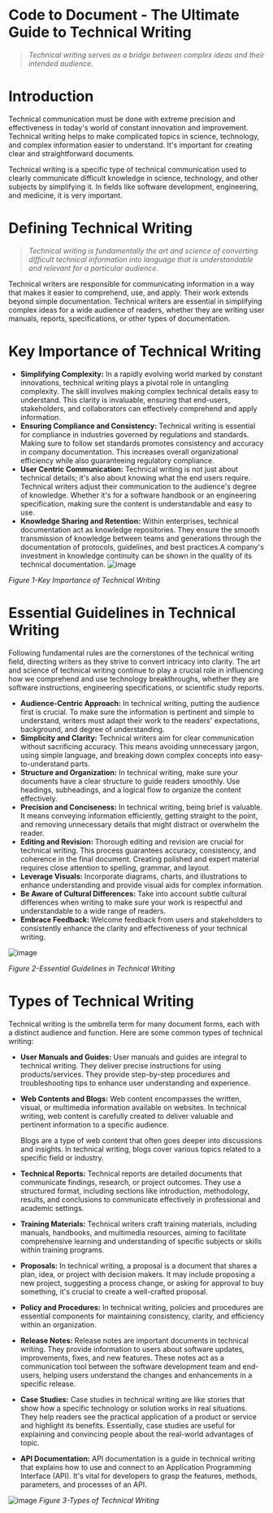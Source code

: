 # Code to Document - The Ultimate Guide to Technical Writing
> *Technical writing serves as a bridge between complex ideas and their intended audience.*
# Introduction
Technical communication must be done with extreme precision and effectiveness in today's world of constant innovation and improvement. Technical writing helps to make complicated topics in science, technology, and complex information easier to understand. It's important for creating clear and straightforward documents.

Technical writing is a specific type of technical communication used to clearly communicate difficult knowledge in science, technology, and other subjects by simplifying it. In fields like software development, engineering, and medicine, it is very important.
# Defining Technical Writing
> *Technical writing is fundamentally the art and science of converting difficult technical information into language that is understandable and relevant for a particular audience.*

Technical writers are responsible for communicating information in a way that makes it easier to comprehend, use, and apply. Their work extends beyond simple documentation. Technical writers are essential in simplifying complex ideas for a wide audience of readers, whether they are writing user manuals, reports, specifications, or other types of documentation.
# Key Importance of Technical Writing
* **Simplifying Complexity:** In a rapidly evolving world marked by constant innovations, technical writing plays a pivotal role in untangling complexity. The skill involves making complex technical details easy to understand. This clarity is invaluable, ensuring that end-users, stakeholders, and collaborators can effectively comprehend and apply information.
* **Ensuring Compliance and Consistency:** Technical writing is essential for compliance in industries governed by regulations and standards. Making sure to follow set standards promotes consistency and accuracy in company documentation. This increases overall organizational efficiency while also guaranteeing regulatory compliance.
* **User Centric Communication:** Technical writing is not just about technical details; it's also about knowing what the end users require. Technical writers adjust their communication to the audience's degree of knowledge. Whether it's for a software handbook or an engineering specification, making sure the content is understandable and easy to use.
* **Knowledge Sharing and Retention:** Within enterprises, technical documentation act as knowledge repositories. They ensure the smooth transmission of knowledge between teams and generations through the documentation of protocols, guidelines, and best practices.A company's investment in knowledge continuity can be shown in the quality of its technical documentation.
![image](https://github.com/ssamag/technical-writing/assets/80880193/6ad6a089-fa57-4d67-9da2-09358ab5b4b4)

_Figure 1-Key Importance of Technical Writing_
# Essential Guidelines in Technical Writing
Following fundamental rules are the cornerstones of the technical writing field, directing writers as they strive to convert intricacy into clarity. The art and science of technical writing continue to play a crucial role in influencing how we comprehend and use technology breakthroughs, whether they are software instructions, engineering specifications, or scientific study reports.
* **Audience-Centric Approach:** In technical writing, putting the audience first is crucial. To make sure the information is pertinent and simple to understand, writers must adapt their work to the readers' expectations, background, and degree of understanding.
* **Simplicity and Clarity:** Technical writers aim for clear communication without sacrificing accuracy. This means avoiding unnecessary jargon, using simple language, and breaking down complex concepts into easy-to-understand parts.
* **Structure and Organization:** In technical writing, make sure your documents have a clear structure to guide readers smoothly. Use headings, subheadings, and a logical flow to organize the content effectively.
* **Precision and Conciseness:** In technical writing, being brief is valuable. It means conveying information efficiently, getting straight to the point, and removing unnecessary details that might distract or overwhelm the reader.
* **Editing and Revision:** Thorough editing and revision are crucial for technical writing. This process guarantees accuracy, consistency, and coherence in the final document. Creating polished and expert material requires close attention to spelling, grammar, and layout.
* **Leverage Visuals:** Incorporate diagrams, charts, and illustrations to enhance understanding and provide visual aids for complex information.
* **Be Aware of Cultural Differences:** Take into account subtle cultural differences when writing to make sure your work is respectful and understandable to a wide range of readers.
* **Embrace Feedback:** Welcome feedback from users and stakeholders to consistently enhance the clarity and effectiveness of your technical writing.
  
![image](https://github.com/ssamag/technical-writing/assets/80880193/0abf6192-b178-4adc-928b-2b4e7c44a26e)

_Figure 2-Essential Guidelines in Technical Writing_
# Types of Technical Writing
Technical writing is the umbrella term for many document forms, each with a distinct audience and function. Here are some common types of technical writing:
* **User Manuals and Guides:** User manuals and guides are integral to technical writing. They deliver precise instructions for using products/services. They provide step-by-step procedures and troubleshooting tips to enhance user understanding and experience.
* **Web Contents and Blogs:** Web content encompasses the written, visual, or multimedia information available on websites. In technical writing, web content is carefully created to deliver valuable and pertinent information to a specific audience. 

  Blogs are a type of web content that often goes deeper into discussions and insights. In technical writing, blogs cover various topics related to a 
  specific field or industry.
* **Technical Reports:** Technical reports are detailed documents that communicate findings, research, or project outcomes. They use a structured format, including sections like introduction, methodology, results, and conclusions to communicate effectively in professional and academic settings.
* **Training Materials:** Technical writers craft training materials, including manuals, handbooks, and multimedia resources, aiming to facilitate comprehensive learning and understanding of specific subjects or skills within training programs.
* **Proposals:** In technical writing, a proposal is a document that shares a plan, idea, or project with decision makers. It may include proposing a new project, suggesting a process change, or asking for approval to buy something, it's crucial to create a well-crafted proposal.
* **Policy and Procedures:** In technical writing, policies and procedures are essential components for maintaining consistency, clarity, and efficiency within an organization.
* **Release Notes:** Release notes are important documents in technical writing. They provide information to users about software updates, improvements, fixes, and new features. These notes act as a communication tool between the software development team and end-users, helping users understand the changes and enhancements in a specific release.
* **Case Studies:** Case studies in technical writing are like stories that show how a specific technology or solution works in real situations. They help readers see the practical application of a product or service and highlight its benefits. Essentially, case studies are useful for explaining and convincing people about the real-world advantages of topic.
* **API Documentation:** API documentation is a guide in technical writing that explains how to use and connect to an Application Programming Interface (API). It's vital for developers to grasp the features, methods, parameters, and processes of an API.
  
![image](https://github.com/ssamag/technical-writing/assets/80880193/be89cff8-0112-42f3-8e31-49e3cef59324)
_Figure 3-Types of Technical Writing_




